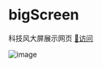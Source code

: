 # bigScreen
科技风大屏展示网页
[:cherry_blossom:访问](https://tuliwen.github.io/bigScreen/)

![image](https://user-images.githubusercontent.com/24313098/205479708-c964ead2-57e4-440a-ba5f-9b3bae0e3010.png)
